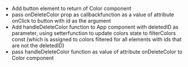 - Add button element to return of Color component
- pass onDeleteColor prop as callbackfunction as a value of attribute onClick to button with id as the argument
- Add handleDeleteColor function to App component with deletedID as parameter, using setterfunction to update colors state to filterColors const (which is assigned to colors filtered for all elements with ids that are not the deletedID)
- pass handleDeleteColor function as value of attribute onDeleteColor to Color component

